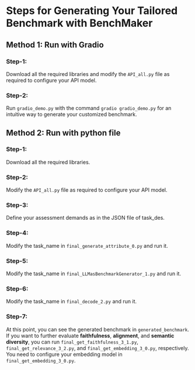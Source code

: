 # Steps for Generating Your Tailored Benchmark with BenchMaker

## Method 1: Run with **Gradio**
### Step-1:
Download all the required libraries and modify the `API_all.py` file as required to configure your API model.
### Step-2:
Run `gradio_demo.py` with the command `gradio gradio_demo.py` for an intuitive way to generate your customized benchmark.


## Method 2: Run with python file

### Step-1:
Download all the required libraries.

### Step-2:
Modify the `API_all.py` file as required to configure your API model.

### Step-3:
Define your assessment demands as in the JSON file of task_des.

### Step-4:
Modify the task_name in `final_generate_attribute_0.py` and run it.

### Step-5:
Modify the task_name in `final_LLMasBenchmarkGenerator_1.py` and run it.

### Step-6:
Modify the task_name in `final_decode_2.py` and run it.

### Step-7:
At this point, you can see the generated benchmark in `generated_benchmark`. If you want to further evaluate **faithfulness**, **alignment**, and **semantic diversity**, you can run `final_get_faithfulness_3_1.py`, `final_get_relevance_3_2.py`, and `final_get_embedding_3_0.py`, respectively.
You need to configure your embedding model in `final_get_embedding_3_0.py`.
